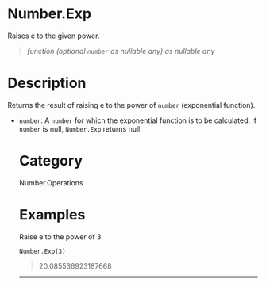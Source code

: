 # Number.Exp
Raises e to the given power.
> _function (optional <code>number</code> as nullable any) as nullable any_

# Description 
Returns the result of raising e to the power of <code>number</code> (exponential function).
      <ul>
        <li><code>number</code>: A <code>number</code> for which the exponential function is to be calculated. If <code>number</code> is null, <code>Number.Exp</code> returns null. </li>
      
# Category 
Number.Operations
# Examples 
Raise e to the power of 3.
```
Number.Exp(3)
```
> 20.085536923187668

***
